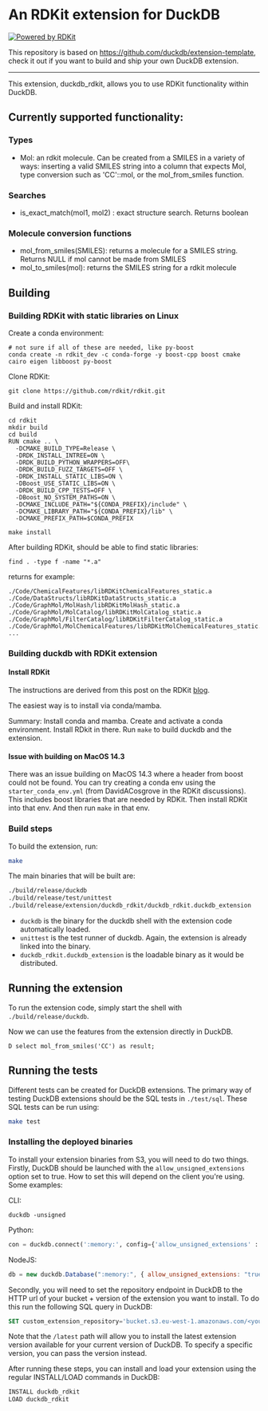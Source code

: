# An RDKit extension for DuckDB

[![Powered by RDKit](https://img.shields.io/badge/Powered%20by-RDKit-3838ff.svg?logo=data:image/png;base64,iVBORw0KGgoAAAANSUhEUgAAABAAAAAQBAMAAADt3eJSAAAABGdBTUEAALGPC/xhBQAAACBjSFJNAAB6JgAAgIQAAPoAAACA6AAAdTAAAOpgAAA6mAAAF3CculE8AAAAFVBMVEXc3NwUFP8UPP9kZP+MjP+0tP////9ZXZotAAAAAXRSTlMAQObYZgAAAAFiS0dEBmFmuH0AAAAHdElNRQfmAwsPGi+MyC9RAAAAQElEQVQI12NgQABGQUEBMENISUkRLKBsbGwEEhIyBgJFsICLC0iIUdnExcUZwnANQWfApKCK4doRBsKtQFgKAQC5Ww1JEHSEkAAAACV0RVh0ZGF0ZTpjcmVhdGUAMjAyMi0wMy0xMVQxNToyNjo0NyswMDowMDzr2J4AAAAldEVYdGRhdGU6bW9kaWZ5ADIwMjItMDMtMTFUMTU6MjY6NDcrMDA6MDBNtmAiAAAAAElFTkSuQmCC)](https://www.rdkit.org/)

This repository is based on https://github.com/duckdb/extension-template, check it out if you want to build and ship your own DuckDB extension.

---

This extension, duckdb_rdkit, allows you to use RDKit functionality within DuckDB.

## Currently supported functionality:

### Types

- Mol: an rdkit molecule. Can be created from a SMILES in a variety of ways: inserting a valid SMILES
  string into a column that expects Mol, type conversion such as 'CC'::mol, or the mol_from_smiles function.

### Searches

- is_exact_match(mol1, mol2) : exact structure search. Returns boolean

### Molecule conversion functions

- mol_from_smiles(SMILES): returns a molecule for a SMILES string. Returns NULL if mol cannot be made from SMILES
- mol_to_smiles(mol): returns the SMILES string for a rdkit molecule

## Building

### Building RDKit with static libraries on Linux

Create a conda environment:

```shell
# not sure if all of these are needed, like py-boost
conda create -n rdkit_dev -c conda-forge -y boost-cpp boost cmake cairo eigen libboost py-boost
```

Clone RDKit:

```shell
git clone https://github.com/rdkit/rdkit.git
```

Build and install RDKit:

```shell
cd rdkit
mkdir build
cd build
RUN cmake .. \
  -DCMAKE_BUILD_TYPE=Release \
  -DRDK_INSTALL_INTREE=ON \
  -DRDK_BUILD_PYTHON_WRAPPERS=OFF\
  -DRDK_BUILD_FUZZ_TARGETS=OFF \
  -DRDK_INSTALL_STATIC_LIBS=ON \
  -DBoost_USE_STATIC_LIBS=ON \
  -DRDK_BUILD_CPP_TESTS=OFF \
  -DBoost_NO_SYSTEM_PATHS=ON \
  -DCMAKE_INCLUDE_PATH="${CONDA_PREFIX}/include" \
  -DCMAKE_LIBRARY_PATH="${CONDA_PREFIX}/lib" \
  -DCMAKE_PREFIX_PATH=$CONDA_PREFIX

make install
```

After building RDKit, should be able to find static libraries:

```shell
find . -type f -name "*.a"
```

returns for example:

```shell
./Code/ChemicalFeatures/libRDKitChemicalFeatures_static.a
./Code/DataStructs/libRDKitDataStructs_static.a
./Code/GraphMol/MolHash/libRDKitMolHash_static.a
./Code/GraphMol/MolCatalog/libRDKitMolCatalog_static.a
./Code/GraphMol/FilterCatalog/libRDKitFilterCatalog_static.a
./Code/GraphMol/MolChemicalFeatures/libRDKitMolChemicalFeatures_static.a
...
```

### Building duckdb with RDKit extension

#### Install RDKit

The instructions are derived from this post on the RDKit [blog].

The easiest way is to install via conda/mamba.

Summary: Install conda and mamba. Create and activate a conda environment. Install RDkit in there.
Run `make` to build duckdb and the extension.

#### Issue with building on MacOS 14.3

There was an issue building on MacOS 14.3 where a header from boost could not be found.
You can try creating a conda env using the `starter_conda_env.yml` (from DavidACosgrove in the RDKit discussions).
This includes boost libraries that are needed by RDKit. Then install RDKit into that env. And then run `make` in
that env.

[blog]: https://greglandrum.github.io/rdkit-blog/posts/2021-07-24-setting-up-a-cxx-dev-env.html

### Build steps

To build the extension, run:

```sh
make
```

The main binaries that will be built are:

```sh
./build/release/duckdb
./build/release/test/unittest
./build/release/extension/duckdb_rdkit/duckdb_rdkit.duckdb_extension
```

- `duckdb` is the binary for the duckdb shell with the extension code automatically loaded.
- `unittest` is the test runner of duckdb. Again, the extension is already linked into the binary.
- `duckdb_rdkit.duckdb_extension` is the loadable binary as it would be distributed.

## Running the extension

To run the extension code, simply start the shell with `./build/release/duckdb`.

Now we can use the features from the extension directly in DuckDB.

```
D select mol_from_smiles('CC') as result;
```

## Running the tests

Different tests can be created for DuckDB extensions. The primary way of testing DuckDB extensions should be the SQL tests in `./test/sql`. These SQL tests can be run using:

```sh
make test
```

### Installing the deployed binaries

To install your extension binaries from S3, you will need to do two things. Firstly, DuckDB should be launched with the
`allow_unsigned_extensions` option set to true. How to set this will depend on the client you're using. Some examples:

CLI:

```shell
duckdb -unsigned
```

Python:

```python
con = duckdb.connect(':memory:', config={'allow_unsigned_extensions' : 'true'})
```

NodeJS:

```js
db = new duckdb.Database(":memory:", { allow_unsigned_extensions: "true" });
```

Secondly, you will need to set the repository endpoint in DuckDB to the HTTP url of your bucket + version of the extension
you want to install. To do this run the following SQL query in DuckDB:

```sql
SET custom_extension_repository='bucket.s3.eu-west-1.amazonaws.com/<your_extension_name>/latest';
```

Note that the `/latest` path will allow you to install the latest extension version available for your current version of
DuckDB. To specify a specific version, you can pass the version instead.

After running these steps, you can install and load your extension using the regular INSTALL/LOAD commands in DuckDB:

```sql
INSTALL duckdb_rdkit
LOAD duckdb_rdkit
```
